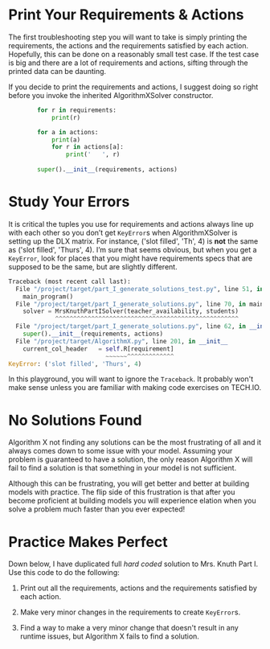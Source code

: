 # Print Your Requirements & Actions

The first troubleshooting step you will want to take is simply printing the requirements, the actions and the requirements satisfied by each action. Hopefully, this can be done on a reasonably small test case. If the test case is big and there are a lot of requirements and actions, sifting through the printed data can be daunting.

If you decide to print the requirements and actions, I suggest doing so right before you invoke the inherited AlgorithmXSolver constructor.

``` python
        for r in requirements:
            print(r)

        for a in actions:
            print(a)
            for r in actions[a]:
                print('   ', r)
        
        super().__init__(requirements, actions)
```

# Study Your Errors

It is critical the tuples you use for requirements and actions always line up with each other so you don’t get `KeyError`s when AlgorithmXSolver is setting up the DLX matrix. For instance, ('slot filled', 'Th', 4) is __not__ the same as ('slot filled', 'Thurs', 4). I’m sure that seems obvious, but when you get a `KeyError`, look for places that you might have requirements specs that are supposed to be the same, but are slightly different.

``` python
Traceback (most recent call last):
  File "/project/target/part_I_generate_solutions_test.py", line 51, in <module>
    main_program()
  File "/project/target/part_I_generate_solutions.py", line 70, in main_program
    solver = MrsKnuthPartISolver(teacher_availability, students)
             ^^^^^^^^^^^^^^^^^^^^^^^^^^^^^^^^^^^^^^^^^^^^^^^^^^^
  File "/project/target/part_I_generate_solutions.py", line 62, in __init__
    super().__init__(requirements, actions)
  File "/project/target/AlgorithmX.py", line 201, in __init__
    current_col_header   = self.R[requirement]
                           ~~~~~~^^^^^^^^^^^^^
KeyError: ('slot filled', 'Thurs', 4)
```

In this playground, you will want to ignore the `Traceback`. It probably won't make sense unless you are familiar with making code exercises on TECH.IO.

# No Solutions Found

Algorithm X not finding any solutions can be the most frustrating of all and it always comes down to some issue with your model. Assuming your problem is guaranteed to have a solution, the only reason Algorithm X will fail to find a solution is that something in your model is not sufficient.

Although this can be frustrating, you will get better and better at building models with practice. The flip side of this frustration is that after you become proficient at building models you will experience elation when you solve a problem much faster than you ever expected!

# Practice Makes Perfect

Down below, I have duplicated full _hard coded_ solution to Mrs. Knuth Part I. Use this code to do the following:

1) Print out all the requirements, actions and the requirements satisfied by each action.

2) Make very minor changes in the requirements to create `KeyError`s.

3) Find a way to make a very minor change that doesn't result in any runtime issues, but Algorithm X fails to find a solution.


